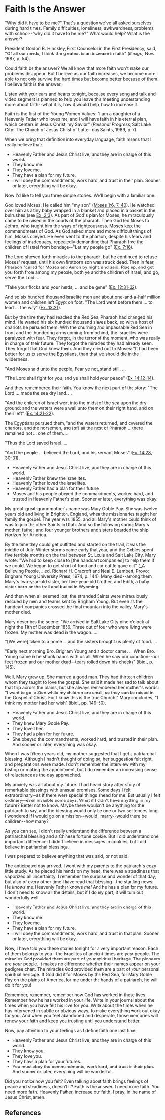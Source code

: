 # Faith Is the Answer

"Why did it have to be me?" That's a question we've all asked ourselves during
hard times. Family difficulties, loneliness, awkwardness, problems with
school--"why did it have to be me?" What would help? What is the answer?

President Gordon B. Hinckley, First Counselor in the First Presidency, said,
"Of all our needs, I think the greatest is an increase in faith" (_Ensign,_
Nov. 1987, p. 54).

Could faith be the answer? We all know that more faith won't make our problems
disappear. But I believe as our faith increases, we become more able to not
only survive the hard times but become better because of them. I believe faith
is the answer.

Listen with your ears and hearts tonight, because every song and talk and
video segment is planned to help you leave this meeting understanding more
about faith--what it is, how it would help, how to increase it.

Faith is the first of the Young Women Values: "I am a daughter of a Heavenly
Father who loves me, and I will have faith in his eternal plan, which centers
in Jesus Christ, my Savior" (_Personal Progress,_ Salt Lake City: The Church
of Jesus Christ of Latter-day Saints, 1989, p. 7).

When we bring that definition into everyday language, faith means that I
really believe that:

  * Heavenly Father and Jesus Christ live, and they are in charge of this world. 
  * They know me. 
  * They love me. 
  * They have a plan for my future. 
  * I will obey the commandments, work hard, and trust in their plan. Sooner or later, everything will be okay. 

Now I'd like to tell you three simple stories. We'll begin with a familiar
one.

God loved Moses. He called him "my son" ([Moses 1:6, 7,
40](/scriptures/pgp/moses/1.6,7,40?lang=eng#5)). He watched over him as a tiny
baby wrapped in a blanket and placed in a basket in the bulrushes (see [Ex.
2:3](/scriptures/ot/ex/2.3?lang=eng#2)). As part of God's plan for Moses, he
miraculously came to be raised in the courts of the pharaoh. Then God led
Moses to Jethro, who taught him the ways of righteousness. Moses kept the
commandments of God. As God asked more and more difficult things of him, Moses
obeyed. He even went to the pharaoh, despite his fears and feelings of
inadequacy, repeatedly demanding that Pharaoh free the children of Israel from
bondage--"Let my people go" ([Ex. 7:16](/scriptures/ot/ex/7.16?lang=eng#15)).

The Lord showed forth miracles to the pharaoh, but he continued to refuse
Moses' request, until his own firstborn son was struck dead. Then in fear,
Pharaoh "called for Moses and Aaron by night, and said, Rise up, and get you
forth from among my people, both ye and the children of Israel; and go, serve
the Lord. ...

"Take your flocks and your herds, ... and be gone" ([Ex.
12:31-32](/scriptures/ot/ex/12.31-32?lang=eng#30)).

And so six hundred thousand Israelite men and about one-and-a-half million
women and children left Egypt on foot. "The Lord went before them ... to lead ...
the way" ([Ex. 13:21](/scriptures/ot/ex/13.21?lang=eng#20)).

But by the time they had reached the Red Sea, Pharaoh had changed his mind. He
wanted his six hundred thousand slaves back, so with a host of chariots he
pursued them. With the churning and impassable Red Sea in front and the
thundering army coming from behind, the Israelites were paralyzed with fear.
They forgot, in the terror of the moment, who was really in charge of their
future. They forgot the miracles they had already seen. They forgot that God
knew them. And they cried out to Moses: "It had been better for us to serve
the Egyptians, than that we should die in the wilderness.

"And Moses said unto the people, Fear ye not, stand still. ...

"The Lord shall fight for you, and ye shall hold your peace" ([Ex.
14:12-14](/scriptures/ot/ex/14.12-14?lang=eng#11)).

And they remembered their faith. You know the next part of the story: "The
Lord ... made the sea dry land. ...

"And the children of Israel went into the midst of the sea upon the dry
ground: and the waters were a wall unto them on their right hand, and on their
left" ([Ex. 14:21-22](/scriptures/ot/ex/14.21-22?lang=eng#20)).

The Egyptians pursued them, "and the waters returned, and covered the
chariots, and the horsemen, and [of] all the host of Pharaoh ... there remained
not ... one of them. ...

"Thus the Lord saved Israel. ...

"And the people ... believed the Lord, and his servant Moses" ([Ex. 14:28,
30-31](/scriptures/ot/ex/14.28,30-31?lang=eng#27)).

  * Heavenly Father and Jesus Christ live, and they are in charge of this world. 
  * Heavenly Father knew the Israelites. 
  * Heavenly Father loved the Israelites. 
  * Heavenly Father had a plan for their future. 
  * Moses and his people obeyed the commandments, worked hard, and trusted in Heavenly Father's plan. Sooner or later, everything was okay. 

My great-great-grandmother's name was Mary Goble Pay. She was twelve years old
and living in Brighton, England, when the missionaries taught her family the
gospel. The year was 1855, and all Mary's mother could think of was to join
the other Saints in Utah. And so the following spring Mary's mother, father,
and four younger brothers and sisters boarded the ship _Horizon_ for America.

By the time they could get outfitted and started on the trail, it was the
middle of July. Winter storms came early that year, and the Gobles spent five
terrible months on the trail between St. Louis and Salt Lake City. Mary wrote:
"We had to keep close to [the handcart companies] to help them if we could. We
began to get short of food and our cattle gave out" (_A Believing People, _
ed. Richard H. Cracroft and Neal E. Lambert, Provo: Brigham Young University
Press, 1974, p. 144). Many died--among them Mary's two-year-old sister, her
five-year-old brother, and Edith, a baby sister born on the trail and buried
in Wyoming.

And then when all seemed lost, the stranded Saints were miraculously rescued
by men and teams sent by Brigham Young. But even as the handcart companies
crossed the final mountain into the valley, Mary's mother died.

Mary describes the scene: "We arrived in Salt Lake City nine o'clock at night
the 11th of December 1856. Three out of four who were living were frozen. My
mother was dead in the wagon. ...

"[We were] taken to a home ... and the sisters brought us plenty of food. ...

"Early next morning Bro. Brigham Young and a doctor came. ... When Bro. Young
came in he shook hands with us all. When he saw our condition--our feet frozen
and our mother dead--tears rolled down his cheeks" (ibid., p. 145).

Well, Mary grew up. She married a good man. They had thirteen children whom
they taught to love the gospel. She said it made her sad to talk about that
trip across the plains, but she always remembered her mother's words: "I want
to go to Zion while my children are small, so they can be raised in the Gospel
of Christ. For I know this is the true Church." Mary concludes, "I think my
mother had her wish" (ibid., pp. 149-50).

  * Heavenly Father and Jesus Christ live, and they are in charge of this world. 
  * They knew Mary Goble Pay. 
  * They loved her. 
  * They had a plan for her future. 
  * She obeyed the commandments, worked hard, and trusted in their plan. And sooner or later, everything was okay. 

When I was fifteen years old, my mother suggested that I get a patriarchal
blessing. Although I hadn't thought of doing so, her suggestion felt right,
and preparations were made. I don't remember the interview with my bishop or
making the appointment, but I do remember an increasing sense of reluctance as
the day approached.

My anxiety was all about my future. I had heard story after story of
remarkable blessings with unusual promises. Some days I felt extraordinary--as
if there were special things ahead for me. But usually I felt ordinary--even
invisible some days. What if I didn't have anything in my future? Better not
to know. Maybe there wouldn't be anything for the patriarch to say, and the
blessing would only be one or two sentences long. I wondered if I would go on
a mission--would I marry--would there be children--how many?

As you can see, I didn't really understand the difference between a
patriarchal blessing and a Chinese fortune cookie. But I did understand one
important difference: I didn't believe in messages in cookies, but I did
believe in patriarchal blessings.

I was prepared to believe anything that was said, or not said.

The anticipated day arrived. I went with my parents to the patriarch's cozy
little study. As he placed his hands on my head, there was a steadiness that
vaporized all uncertainty. I remember the surprise and wonder of that day, but
also of every other time I have read that blessing--the startling news: He
_knows_ me. Heavenly Father knows _me!_ And he has a plan for my future. I
don't need to know all the details, but if I do my part, it will turn out
wonderfully well.

  * Heavenly Father and Jesus Christ live, and they are in charge of this world. 
  * They know me. 
  * They love me. 
  * They have a plan for my future. 
  * I will obey the commandments, work hard, and trust in that plan. Sooner or later, everything will be okay. 

Now, I have told you these stories tonight for a very important reason. Each
of them belongs to you--the Israelites of ancient times are _your_ people. The
miracles God provided them are part of _your_ spiritual heritage. The pioneers
are _your_ people. It makes no difference whether their names appear on your
pedigree chart. The miracles God provided them are a part of _your_ personal
spiritual heritage. If God did it for Moses by the Red Sea, for Mary Goble Pay
on the plains of America, for me under the hands of a patriarch, he will do it
for you!

Remember, remember, remember how God has worked in these lives. Remember how
he has worked in your life. Write in your journal about the times when you
have felt his love for you. Write about the times when he has intervened in
subtle or obvious ways, to make everything work out okay for you. And when you
feel abandoned and desperate, those memories will renew your faith and keep
you trusting until you understand better.

Now, pay attention to your feelings as I define faith one last time:

  * Heavenly Father and Jesus Christ live, and they are in charge of this world. 
  * They know you. 
  * They love you. 
  * They have a plan for your futures. 
  * You must obey the commandments, work hard, and trust in their plan. And sooner or later, everything will be wonderful. 

Did you notice how you felt? Even talking about faith brings feelings of peace
and steadiness, doesn't it? Faith is the answer. I need more faith. You need
more faith. Heavenly Father, increase our faith, I pray, in the name of Jesus
Christ, amen.

## References


